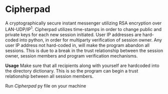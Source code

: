 # Cipherpad

A cryptographically secure instant messenger utilizing RSA encryption over LAN-UDP/IP<sup>1</sup>. Cipherpad utilizes time-stamps in order to change public and private keys for each new session initiated. User IP addresses are hard-coded into python, in order for multiparty verification of session owner. Any user IP address not hard-coded in, will make the program abandon all sessions. This is due to a break in the trust relationship between the session owner, session members and program verification mechanisms.

**Usage**
Make sure that all recipients along with yourself are hardcoded into the directory dictionary. This is so the program can begin a trust relationship between all session members.

Run *Cipherpad* py file on your machine
